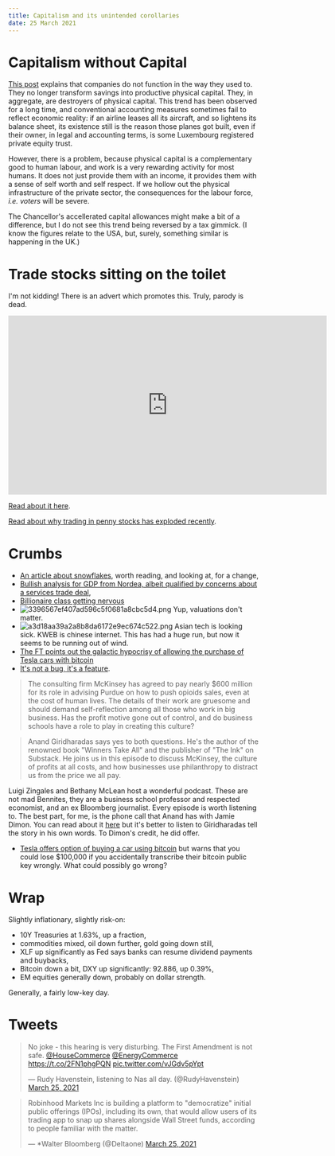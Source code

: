 ```yaml
---
title: Capitalism and its unintended corollaries 
date: 25 March 2021
---
```


# Capitalism without Capital

[This post](https://americancompass.org/essays/the-corporate-erosion-of-capitalism/) explains that companies do not function in the way they used to.
They no longer transform savings into productive physical capital.
They, in aggregate, are destroyers of physical capital.
This trend has been observed for a long time, and conventional accounting measures sometimes fail to reflect economic reality: if an airline leases all its aircraft, and so lightens its balance sheet, its existence still is the reason those planes got built, even if their owner, in legal and accounting terms, is some Luxembourg registered private equity trust.

However, there is a problem, because physical capital is a complementary good to  human labour, and work is a very rewarding activity for most humans. It does not just provide them with an income, it provides them with a sense of self worth and self respect. If we hollow out the physical infrastructure of the private sector, the consequences for the labour force, _i.e. voters_ will be severe. 

The Chancellor's accellerated capital allowances might make a bit of a difference, but I do not see this trend being reversed by a tax gimmick. (I know the figures relate to the USA, but, surely, something similar is happening in the UK.)

# Trade stocks sitting on the toilet

I'm not kidding! There is an advert which promotes this. Truly, parody is dead.

<iframe width="640" height="360" src="https://www.youtube.com/embed/M_GmScmdTxY" title="YouTube video player" frameborder="0" allow="accelerometer; autoplay; clipboard-write; encrypted-media; gyroscope; picture-in-picture" allowfullscreen></iframe>

[Read about it here](https://wallstreetonparade.com/2021/03/trade-stocks-as-you-sit-on-the-toilet-yes-this-ad-actually-promotes-that/).

[Read about why trading in penny stocks has exploded recently](https://www.nytimes.com/2021/03/18/business/penny-stocks-trading.html).

# Crumbs

- [An article about snowflakes](https://www.nytimes.com/2021/03/10/science/snowflakes-photos-nathan-myhrvold.html), worth reading, and looking at, for a change,
- [Bullish analysis for GDP from Nordea, albeit qualified by concerns about a services trade deal](https://corporate.nordea.com/article/64361/brexit-whats-next-for-the-eu-uk-relationship),
- [Billionaire class getting nervous](https://www.reuters.com/article/idUSKBN2BH0J7)
- ![3396567ef407ad596c5f0681a8cbc5d4.png]({attach}3396567ef407ad596c5f0681a8cbc5d4.png) Yup, valuations don't matter.
- ![a3d18aa39a2a8b8da6172e9ec674c522.png]({attach}a3d18aa39a2a8b8da6172e9ec674c522.png)
Asian tech is looking sick. KWEB is chinese internet. This has had a huge run, but now it seems to be running out of wind.
- [The FT points out the galactic hypocrisy of allowing the purchase of Tesla cars with bitcoin](https://www.ft.com/content/e4e8b571-c61c-499d-ad1b-f4bfb48e65c7)
- [It's not a bug, it's a feature](https://www.capitalisnt.com/episodes/when-the-profit-motive-kills-with-anand-giridharadas).  
> The consulting firm McKinsey has agreed to pay nearly $600 million for its role in advising Purdue on how to push opioids sales, even at the cost of human lives. The details of their work are gruesome and should demand self-reflection among all those who work in big business. Has the profit motive gone out of control, and do business schools have a role to play in creating this culture? 

> Anand Giridharadas says yes to both questions. He's the author of the renowned book "Winners Take All" and the publisher of "The Ink" on Substack. He joins us in this episode to discuss McKinsey, the culture of profits at all costs, and how businesses use philanthropy to distract us from the price we all pay.

Luigi Zingales and Bethany McLean host a wonderful podcast. These are not mad Bennites, they are a business school professor and respected economist, and an ex Bloomberg journalist. Every episode is worth listening to.
The best part, for me, is the phone call that Anand has with Jamie Dimon. You can read about it [here](https://www.washingtonpost.com/news/powerpost/paloma/the-finance-202/2019/10/23/the-finance-202-what-jamie-dimon-s-private-call-with-an-author-reveals-about-the-debate-over-capitalism/5daf71eb602ff10cf14f96cb/) but it's better to listen to Giridharadas tell the story in his own words. To Dimon's credit, he did offer.

- [Tesla offers option of buying a car using bitcoin](https://finance.yahoo.com/news/tesla-warns-customers-could-accidentally-170752701.html) but warns that you could lose $100,000 if you accidentally transcribe their bitcoin public key wrongly. What could possibly go wrong?

# Wrap

Slightly inflationary, slightly risk-on:

- 10Y Treasuries at 1.63%, up a fraction,
- commodities mixed, oil down further, gold going down still,
- XLF up significantly as Fed says banks can resume dividend payments and buybacks,
- Bitcoin down a bit, DXY up significantly: 92.886, up 0.39%,
- EM equities generally down, probably on dollar strength.

Generally, a fairly low-key day. 

# Tweets


<blockquote class="twitter-tweet"><p lang="en" dir="ltr">No joke - this hearing is very disturbing. The First Amendment is not safe. <a href="https://twitter.com/HouseCommerce?ref_src=twsrc%5Etfw">@HouseCommerce</a> <a href="https://twitter.com/EnergyCommerce?ref_src=twsrc%5Etfw">@EnergyCommerce</a> <a href="https://t.co/2FN1phgPQN">https://t.co/2FN1phgPQN</a> <a href="https://t.co/vJGdv5pYpt">pic.twitter.com/vJGdv5pYpt</a></p>&mdash; Rudy Havenstein, listening to Nas all day. (@RudyHavenstein) <a href="https://twitter.com/RudyHavenstein/status/1375160372697591809?ref_src=twsrc%5Etfw">March 25, 2021</a></blockquote> <script async src="https://platform.twitter.com/widgets.js" charset="utf-8"></script> 

<blockquote class="twitter-tweet"><p lang="en" dir="ltr">Robinhood Markets Inc is building a platform to &quot;democratize&quot; initial public offerings (IPOs), including its own, that would allow users of its trading app to snap up shares alongside Wall Street funds, according to people familiar with the matter.</p>&mdash; *Walter Bloomberg (@DeItaone) <a href="https://twitter.com/DeItaone/status/1375178267448201225?ref_src=twsrc%5Etfw">March 25, 2021</a></blockquote> <script async src="https://platform.twitter.com/widgets.js" charset="utf-8"></script> 
